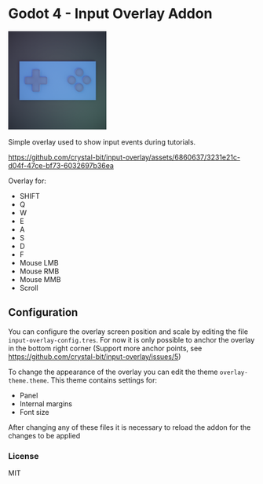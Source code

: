 # Godot 4 - Input Overlay Addon

<img width=200 src="https://raw.githubusercontent.com/crystal-bit/input-overlay/main/icon512px.png" />

Simple overlay used to show input events during tutorials.

https://github.com/crystal-bit/input-overlay/assets/6860637/3231e21c-d04f-47ce-bf73-6032697b36ea

Overlay for:
- SHIFT
- Q
- W
- E
- A
- S
- D
- F
- Mouse LMB
- Mouse RMB
- Mouse MMB
- Scroll

## Configuration

You can configure the overlay screen position and scale by editing the file `input-overlay-config.tres`. For now it is only possible to anchor the overlay in the bottom right corner
(Support more anchor points, see https://github.com/crystal-bit/input-overlay/issues/5)

To change the appearance of the overlay you can edit the theme `overlay-theme.theme`. This theme contains settings for:
- Panel
- Internal margins
- Font size

After changing any of these files it is necessary to reload the addon for the changes to be applied

### License

MIT
